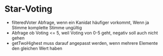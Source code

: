 # Star-Voting

- filteredVoter Abfrage, wenn ein Kanidat häufiger vorkommt, Wenn ja Stimme komplette Stimme ungültig
- Abfrage ob Voting <= 5, weil Voting von 0-5 geht, negativ soll auch nicht gehen
- getTwoHighest muss darauf angepasst werden, wenn mehrere Elemente den gleichen Wert haben
